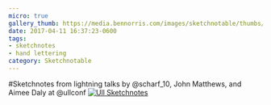 ```yaml
---
micro: true
gallery_thumb: https://media.bennorris.com/images/sketchnotable/thumbs/ull-2017-sketchnotes-16.jpg
date: 2017-04-11 16:37:23-0600
tags:
- sketchnotes
- hand lettering
category: Sketchnotable
---
```


#Sketchnotes from lightning talks by @scharf_10, John Matthews, and Aimee Daly at @ullconf [![Ull Sketchnotes](https://media.bennorris.com/images/sketchnotable/ull-2017/ull-2017-sketchnotes-16.jpg)](https://media.bennorris.com/images/sketchnotable/ull-2017/ull-2017-sketchnotes-16.jpg)